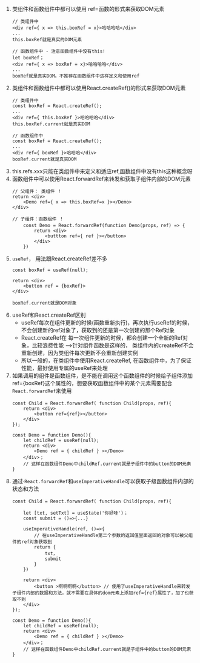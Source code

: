 1. 类组件和函数组件中都可以使用 ref=函数的形式来获取DOM元素
    ```
    // 类组件中
    <div ref={ x => this.boxRef = x}>哈哈哈哈</div>
    ...
    this.boxRef就是真实的DOM元素

    // 函数组件中 - 注意函数组件中没有this!
    let boxRef；
    <div ref={ x => boxRef = x}>哈哈哈哈</div>
    ...
    boxRef就是真实DOM。不推荐在函数组件中这样定义和使用ref
    ```
2. 类组件和函数组件中都可以使用React.createRef()的形式来获取DOM元素
    ```
    // 类组件中
    const boxRef = React.createRef();
    ...
    <div ref={ this.boxRef }>哈哈哈哈</div>
    this.boxRef.current就是真实DOM

    // 函数组件中
    const boxRef = React.createRef();
    ...
    <div ref={ boxRef }>哈哈哈</div>
    boxRef.current就是真实DOM
    ```
3. this.refs.xxx只能在类组件中来定义和适应ref,函数组件中没有this这种概念呀
4. 函数组件中可以使用React.forwardRef来转发和获取子组件内部的DOM元素
    ```
    // 父组件： 类组件 ！
    return <div>
        <Demo ref={ x => this.boxRef=x }></Demo>
    </div>

    // 子组件：函数组件 ！
        const Demo = React.forwardRef(function Demo(props，ref) => {
            return <div>
                <buttton ref={ ref }></button>
            </div>
        })
    ```
5. `useRef`， 用法跟React.createRef差不多
    ```
    const boxRef = useRef(null);

    return <div>
        <button ref = {boxRef}>
    </div>

    boxRef.current就是DOM对象
    ```
6. useRef和React.createRef区别 
    - useRef每次在组件更新的时候(函数重新执行)，再次执行useRef的时候，不会创建新的ref对象了，获取到的还是第一次创建的那个Ref对象
    - React.createRef在 每一次组件更新的时候，都会创建一个全新的Ref对象，比较浪费性能 -->针对组件函数是这样的， 类组件内的createRef不会重新创建，因为类组件每次更新不会重新创建实例
    - 所以一般的，在类组件中使用React.createRef, 在函数组件中，为了保证性能，最好使用专属的useRef来处理
7. 如果调用的组件是函数组件，是不能在调用这个函数组件的时候给子组件添加ref={boxRef}这个属性的，想要获取函数组件中的某个元素需要配合`React.forwardRef`来使用
    ```
    const Child = React.forwardRef( function Child(props，ref){
        return <div>
            <button ref={ref}></button>
        </div>
    });

    const Demo = function Demo(){
        let childRef = useRef(null);
        return <div>
            <Demo ref = { childRef } ></Demo>
        </div>；
        // 这样在函数组件Demo中childRef.current就是子组件中的button的DOM元素
    }
    ```
8. 通过·`React.forwardRef`和`useImperativeHandle`可以获取子级函数组件内部的状态和方法
    ```
    const Child = React.forwardRef( function Child(props，ref){

        let [txt, setTxt] = useState('你好哇')；
        const submit = ()=>{...}

        useImperativeHandle(ref, ()=>{
            // 在useImperativeHandle第二个参数的返回值里面返回的对象可以被父组件的ref对象获取到
            return {
                txt，
                submit
            }
        })

        return <div>
            <button >啊啊啊啊</button> // 使用了useImperativeHandle来转发子组件内部的数据和方法，就不需要在具体的dom元素上添加ref={ref}属性了，加了也获取不到
        </div>
    });

    const Demo = function Demo(){
        let childRef = useRef(null);
        return <div>
            <Demo ref = { childRef } ></Demo>
        </div>；
        // 这样在函数组件Demo中childRef.current就是子组件中的button的DOM元素
    }
    ```
    
